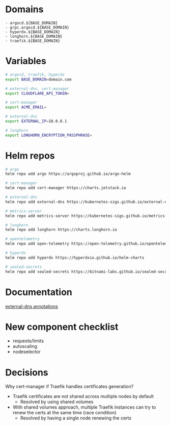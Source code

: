 # Domains
```
- argocd.${BASE_DOMAIN}
- grpc.argocd.${BASE_DOMAIN}
- hyperdx.${BASE_DOMAIN}
- longhorn.${BASE_DOMAIN}
- traefik.${BASE_DOMAIN}
```

# Variables
```bash
# argocd, traefik, hyperdx
export BASE_DOMAIN=domain.com

# external-dns, cert-manager
export CLOUDFLARE_API_TOKEN=

# cert-manager
export ACME_EMAIL=

# external-dns
export EXTERNAL_IP=10.0.0.1

# longhorn
export LONGHORN_ENCRYPTION_PASSPHRASE=
```

# Helm repos
```bash
# argo
helm repo add argo https://argoproj.github.io/argo-helm

# cert-manager
helm repo add cert-manager https://charts.jetstack.io

# external-dns
helm repo add external-dns https://kubernetes-sigs.github.io/external-dns/

# metrics-server
helm repo add metrics-server https://kubernetes-sigs.github.io/metrics-server/

# longhorn
helm repo add longhorn https://charts.longhorn.io

# opentelemetry
helm repo add open-telemetry https://open-telemetry.github.io/opentelemetry-helm-charts

# hyperdx
helm repo add hyperdx https://hyperdxio.github.io/helm-charts

# sealed-secrets
helm repo add sealed-secrets https://bitnami-labs.github.io/sealed-secrets
```

# Documentation
[external-dns annotations](https://github.com/kubernetes-sigs/external-dns/blob/master/docs/annotations/annotations.md)

# New component checklist
- requests/limits
- autoscaling
- nodeselector

# Decisions
Why cert-manager if Traefik handles certificates generation?
- Traefik certificates are not shared across multiple nodes by default
  - Resolved by using shared volumes
- With shared volumes approach, multiple Traefik instances can try to renew the certs at the same time (race condition)
  - Resolved by having a single node renewing the certs